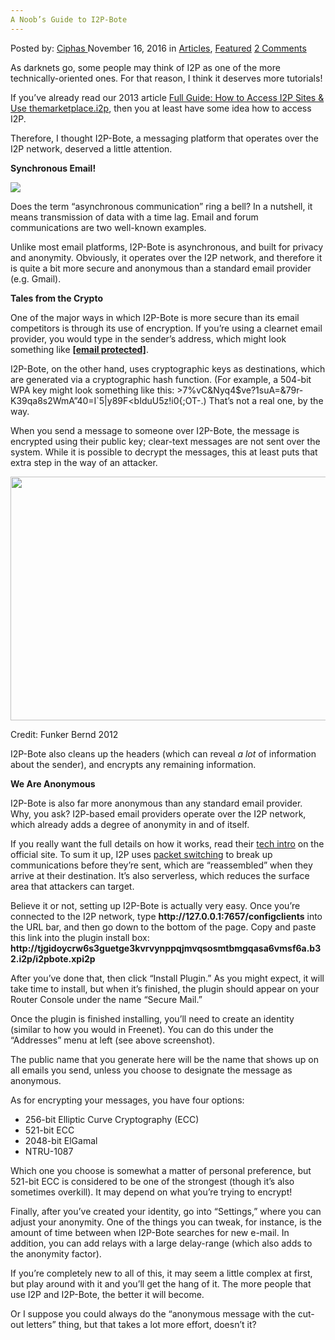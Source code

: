 ```yaml
---
A Noob’s Guide to I2P-Bote
---
```

<article class="post-listing post-16456 post type-post status-publish format-standard has-post-thumbnail hentry category-articles category-deepdot-news tag-guide tag-i2pbote tag-noobs">
    <div class="post-inner">
    <p class="post-meta">
    <span>Posted by: <a href="https://www.deepdotweb.com/author/ciphas/" title="">Ciphas </a></span>
    <span>November 16, 2016</span>
    <span>in <a href="https://www.deepdotweb.com/category/articles/" rel="category tag">Articles</a>, <a href="https://www.deepdotweb.com/category/deepdot-news/" rel="category tag">Featured</a></span>
    <span><a href="https://www.deepdotweb.com/2016/11/16/noobs-guide-i2p-bote/#comments">2 Comments</a></span>
    </p>
    <div class="clear"></div>
    <div class="entry">
    <p>As darknets go, some people may think of I2P as one of the more technically-oriented ones. For that reason, I think it deserves more tutorials!</p>
    <p>If you’ve already read our 2013 article <a href="https://www.deepdotweb.com/2013/12/30/full-guide-how-to-access-i2p-sites-use-themarketplace-i2p/">Full Guide: How to Access I2P Sites &amp; Use themarketplace.i2p</a>, then you at least have some idea how to access I2P.</p>
    <p>Therefore, I thought I2P-Bote, a messaging platform that operates over the I2P network, deserved a little attention.</p>
    <p><strong>Synchronous Email!</strong></p>
    <p><img class="wp-image-16457 aligncenter" src="https://www.deepdotweb.com/wp-content/uploads/2016/11/word-image-29.png" srcset="https://www.deepdotweb.com/wp-content/uploads/2016/11/word-image-29.png 800w, https://www.deepdotweb.com/wp-content/uploads/2016/11/word-image-29-300x169.png 300w" sizes="(max-width: 800px) 100vw, 800px" /></p>
    <p>Does the term “asynchronous communication” ring a bell? In a nutshell, it means transmission of data with a time lag. Email and forum communications are two well-known examples.</p>
    <p>Unlike most email platforms, I2P-Bote is asynchronous, and built for privacy and anonymity. Obviously, it operates over the I2P network, and therefore it is quite a bit more secure and anonymous than a standard email provider (e.g. Gmail).</p>
    <p><strong>Tales from the Crypto</strong></p>
    <p>One of the major ways in which I2P-Bote is more secure than its email competitors is through its use of encryption. If you’re using a clearnet email provider, you would type in the sender’s address, which might look something like <a href="/cdn-cgi/l/email-protection#97faf6f3fff8e2e4f2f6e0d7faf6f3faf6fefbb9f4f8fa"><strong><span class="__cf_email__" data-cfemail="533e32373b3c2620363224133e32373e323a3f7d303c3e">[email&#160;protected]</span></strong></a>.</p>
    <p>I2P-Bote, on the other hand, uses cryptographic keys as destinations, which are generated via a cryptographic hash function. (For example, a 504-bit WPA key might look something like this: &gt;7%vC&amp;Nyq4$ve?1suA=&amp;79r-K39qa8s2WmA&#8221;40=I`5|y89F&lt;bIduU5z!i0{;OT-.) That’s not a real one, by the way.</p>
    <p>When you send a message to someone over I2P-Bote, the message is encrypted using their public key; clear-text messages are not sent over the system. While it is possible to decrypt the messages, this at least puts that extra step in the way of an attacker.</p>
    <p><img class="wp-image-16458 aligncenter" src="https://www.deepdotweb.com/wp-content/uploads/2016/11/word-image-30.png" width="753" height="390" srcset="https://www.deepdotweb.com/wp-content/uploads/2016/11/word-image-30.png 1101w, https://www.deepdotweb.com/wp-content/uploads/2016/11/word-image-30-300x155.png 300w, https://www.deepdotweb.com/wp-content/uploads/2016/11/word-image-30-1024x530.png 1024w" sizes="(max-width: 753px) 100vw, 753px" /></p>
    <p>Credit: Funker Bernd 2012</p>
    <p>I2P-Bote also cleans up the headers (which can reveal <em>a lot</em> of information about the sender), and encrypts any remaining information.</p>
    <p><strong>We Are Anonymous</strong></p>
    <p>I2P-Bote is also far more anonymous than any standard email provider. Why, you ask? I2P-based email providers operate over the I2P network, which already adds a degree of anonymity in and of itself.</p>
    <p>If you really want the full details on how it works, read their <a href="https://geti2p.net/en/docs/how/tech-intro">tech intro</a> on the official site. To sum it up, I2P uses <a href="http://www.webopedia.com/TERM/P/packet_switching.html">packet switching</a> to break up communications before they’re sent, which are “reassembled” when they arrive at their destination. It’s also serverless, which reduces the surface area that attackers can target.</p>
    <p>Believe it or not, setting up I2P-Bote is actually very easy. Once you’re connected to the I2P network, type <strong>http://127.0.0.1:7657/configclients</strong> into the URL bar, and then go down to the bottom of the page. Copy and paste this link into the plugin install box: <strong>http://tjgidoycrw6s3guetge3kvrvynppqjmvqsosmtbmgqasa6vmsf6a.b32.i2p/i2pbote.xpi2p</strong></p>
    <p>After you’ve done that, then click “Install Plugin.” As you might expect, it will take time to install, but when it’s finished, the plugin should appear on your Router Console under the name “Secure Mail.”</p>
    <p>Once the plugin is finished installing, you’ll need to create an identity (similar to how you would in Freenet). You can do this under the “Addresses” menu at left (see above screenshot).</p>
    <p>The public name that you generate here will be the name that shows up on all emails you send, unless you choose to designate the message as anonymous.</p>
    <p>As for encrypting your messages, you have four options:</p>
    <ul>
    <li>256-bit Elliptic Curve Cryptography (ECC)</li>
    <li>521-bit ECC</li>
    <li>2048-bit ElGamal</li>
    <li>NTRU-1087</li>
    </ul>
    <p>Which one you choose is somewhat a matter of personal preference, but 521-bit ECC is considered to be one of the strongest (though it’s also sometimes overkill). It may depend on what you’re trying to encrypt!</p>
    <p>Finally, after you’ve created your identity, go into “Settings,” where you can adjust your anonymity. One of the things you can tweak, for instance, is the amount of time between when I2P-Bote searches for new e-mail. In addition, you can add relays with a large delay-range (which also adds to the anonymity factor).</p>
    <p>If you’re completely new to all of this, it may seem a little complex at first, but play around with it and you’ll get the hang of it. The more people that use I2P and I2P-Bote, the better it will become.</p>
    <p>Or I suppose you could always do the “anonymous message with the cut-out letters” thing, but that takes a lot more effort, doesn’t it?</p>
    </div>
    <span style="display:none"><a href="https://www.deepdotweb.com/tag/guide/" rel="tag">guide</a> <a href="https://www.deepdotweb.com/tag/i2pbote/" rel="tag">i2pbote</a> <a href="https://www.deepdotweb.com/tag/noobs/" rel="tag">noobs</a></span> <span style="display:none" class="updated">2016-11-16</span>
    <div style="display:none" class="vcard author" itemprop="author" itemscope itemtype="http://schema.org/Person"><strong class="fn" itemprop="name"><a href="https://www.deepdotweb.com/author/ciphas/" title="Posts by Ciphas" rel="author">Ciphas</a></strong></div>
    </div>
</article>

